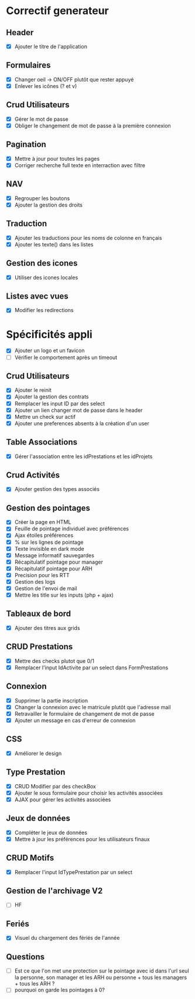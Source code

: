 # Correctif generateur

## Header

* [X] Ajouter le titre de l'application

## Formulaires

* [X] Changer oeil -> ON/OFF plutôt que rester appuyé
* [X] Enlever les icônes (? et v)

## Crud Utilisateurs

* [X] Gérer le mot de passe
* [X] Obliger le changement de mot de passe à la première connexion

## Pagination

* [X] Mettre à jour pour toutes les pages
* [X] Corriger recherche full texte en interraction avec filtre

## NAV

* [X] Regrouper les boutons
* [X] Ajouter la gestion des droits

## Traduction

* [X] Ajouter les traductions pour les noms de colonne en français
* [X] Ajouter les texte() dans les listes

## Gestion des icones

* [X] Utiliser des icones locales

## Listes avec vues

* [X] Modifier les redirections

# Spécificités appli

* [X] Ajouter un logo et un favicon
* [ ] Vérifier le comportement après un timeout

## Crud Utilisateurs

* [X] Ajouter le reinit
* [X] Ajouter la gestion des contrats
* [X] Remplacer les input ID par des select
* [X] Ajouter un lien changer mot de passe dans le header
* [X] Mettre un check sur actif
* [X] Ajouter une preferences absents à la création d'un user

## Table Associations

* [X] Gérer l'association entre les idPrestations et les idProjets

## Crud Activités

* [X] Ajouter gestion des types associés

## Gestion des pointages

* [X] Créer la page en HTML
* [X] Feuille de pointage individuel avec préférences
* [X] Ajax étoiles préférences
* [X] % sur les lignes de pointage
* [X] Texte invisible en dark mode
* [X] Message informatif sauvegardes
* [X] Récapitulatif pointage pour manager
* [X] Récapitulatif pointage pour ARH
* [X] Precision pour les RTT
* [X] Gestion des logs
* [X] Gestion de l'envoi de mail
* [X] Mettre les title sur les inputs (php + ajax)

## Tableaux de bord

* [X] Ajouter des titres aux grids

## CRUD Prestations

* [X] Mettre des checks plutot que 0/1
* [X] Remplacer l'input IdActivite par un select dans FormPrestations

## Connexion

* [X] Supprimer la partie inscription
* [X] Changer la connexion avec le matricule plutôt que l'adresse mail
* [X] Retravailler le formulaire de changement de mot de passe
* [X] Ajouter un message en cas d'erreur de connexion

## CSS

* [X] Améliorer le design

## Type Prestation

* [X] CRUD Modifier par des checkBox
* [X] Ajouter le sous formulaire pour choisir les activités associées
* [X] AJAX pour gérer les activités associées

## Jeux de données

* [X] Compléter le jeux de données
* [X] Mettre à jour les préférences pour les utilisateurs finaux

## CRUD Motifs

* [X] Remplacer l'input IdTypePrestation par un select

## Gestion de l'archivage V2

* [ ] HF

## Feriés

* [X] Visuel du chargement des fériés de l'année

## Questions

* [ ] Est ce que l'on met une protection sur le pointage avec id dans l'url seul la personne, son manager et les ARH ou personne + tous les managers + tous les ARH ?
* [ ] pourquoi on garde les pointages à 0?
